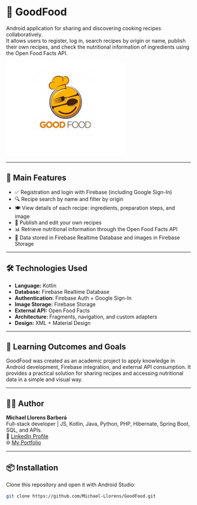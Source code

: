 # 🍲 GoodFood

Android application for sharing and discovering cooking recipes collaboratively.  
It allows users to register, log in, search recipes by origin or name, publish their own recipes, and check the nutritional information of ingredients using the Open Food Facts API.

![GoodFood Screenshot](./img/goodfood.png)

---

## 📱 Main Features

- ✅ Registration and login with Firebase (including Google Sign-In)  
- 🔍 Recipe search by name and filter by origin  
- 🍽️ View details of each recipe: ingredients, preparation steps, and image  
- 📝 Publish and edit your own recipes  
- 📊 Retrieve nutritional information through the Open Food Facts API  
- 💾 Data stored in Firebase Realtime Database and images in Firebase Storage  

---

## 🛠️ Technologies Used

- **Language:** Kotlin  
- **Database:** Firebase Realtime Database  
- **Authentication:** Firebase Auth + Google Sign-In  
- **Image Storage:** Firebase Storage  
- **External API:** Open Food Facts  
- **Architecture:** Fragments, navigation, and custom adapters  
- **Design:** XML + Material Design  

---

## 🧠 Learning Outcomes and Goals

GoodFood was created as an academic project to apply knowledge in Android development, Firebase integration, and external API consumption. It provides a practical solution for sharing recipes and accessing nutritional data in a simple and visual way.

---

## 👨‍💻 Author

**Michael Llorens Barberá**  
Full-stack developer | JS, Kotlin, Java, Python, PHP, Hibernate, Spring Boot, SQL, and APIs.  
📧 [LinkedIn Profile](https://www.linkedin.com/in/michael-llorens-barbera-32b9272b3/)  
🌐 [My Portfolio](https://github.com/Michael-Llorens)

---

## 📦 Installation

Clone this repository and open it with Android Studio:

```bash
git clone https://github.com/Michael-Llorens/GoodFood.git
